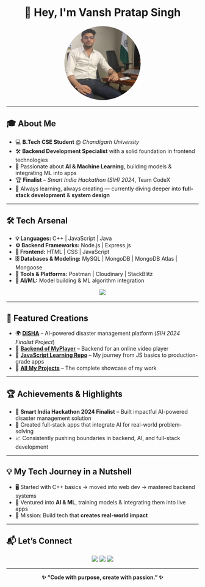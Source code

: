 <h1 align="center">🚀 Hey, I'm Vansh Pratap Singh</h1>
<p align="center">
  <img src="./Assets/me.jpg" width="200" style="border-radius: 50%;" alt="Vansh's Profile Picture"/>
</p>

---

## 🎓 About Me

- 💻 **B.Tech CSE Student** @ *Chandigarh University*
- 🛠️ **Backend Development Specialist** with a solid foundation in frontend technologies
- 🧠 Passionate about **AI & Machine Learning**, building models & integrating ML into apps
- 🏆 **Finalist** – *Smart India Hackathon (SIH) 2024*, Team CodeX
- 🌱 Always learning, always creating — currently diving deeper into **full-stack development** & **system design**

---

## 🛠️ Tech Arsenal

- **💡 Languages:** C++ | JavaScript | Java  
- **⚙️ Backend Frameworks:** Node.js | Express.js  
- **🎨 Frontend:** HTML | CSS | JavaScript  
- **🗄️ Databases & Modeling:** MySQL | MongoDB | MongoDB Atlas | Mongoose  
- **🧩 Tools & Platforms:** Postman | Cloudinary | StackBlitz  
- **🤖 AI/ML:** Model building & ML algorithm integration  

<p align="center">
  <img src="https://skillicons.dev/icons?i=cpp,java,js,html,css,nodejs,express,mongodb,mysql,git,github,postman" />
</p>

---

## 🚀 Featured Creations

- 🌍 **[DISHA](https://github.com/Vansh12970/DISHA)** – AI-powered disaster management platform (*SIH 2024 Finalist Project*)
- 🎥 **[Backend of MyPlayer](https://github.com/Vansh12970/Backend-Of-Myplayer)** – Backend for an online video player
- 📜 **[JavaScript Learning Repo](https://github.com/Vansh12970/javascript)** – My journey from JS basics to production-grade apps
- 📂 **[All My Projects](https://github.com/stars/Vansh12970/lists/projects)** – The complete showcase of my work

---

## 🏆 Achievements & Highlights

- 🏅 **Smart India Hackathon 2024 Finalist** – Built impactful AI-powered disaster management solution
- 🌟 Created full-stack apps that integrate AI for real-world problem-solving
- 📈 Consistently pushing boundaries in backend, AI, and full-stack development

---

## 💡 My Tech Journey in a Nutshell

- 🖥 Started with C++ basics → moved into web dev → mastered backend systems  
- 🤖 Ventured into **AI & ML**, training models & integrating them into live apps  
- 🎯 Mission: Build tech that **creates real-world impact**  

---

## 📬 Let’s Connect

<p align="center">
  <a href="https://www.linkedin.com/in/itsme-vansh/"><img src="https://img.shields.io/badge/LinkedIn-0A66C2?style=for-the-badge&logo=linkedin&logoColor=white"/></a>
  <a href="mailto:vanshpratapsingh1121@gmail.com"><img src="https://img.shields.io/badge/Email-D14836?style=for-the-badge&logo=gmail&logoColor=white"/></a>
  <a href="./Assets/resume.pdf" download><img src="https://img.shields.io/badge/Resume-4CAF50?style=for-the-badge&logo=adobeacrobatreader&logoColor=white"/></a>
</p>

---

<p align="center"><strong>✨ “Code with purpose, create with passion.” ✨</strong></p>
